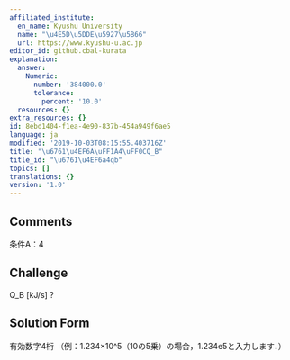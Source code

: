 ```yaml
---
affiliated_institute:
  en_name: Kyushu University
  name: "\u4E5D\u5DDE\u5927\u5B66"
  url: https://www.kyushu-u.ac.jp
editor_id: github.cbal-kurata
explanation:
  answer:
    Numeric:
      number: '384000.0'
      tolerance:
        percent: '10.0'
  resources: {}
extra_resources: {}
id: 8ebd1404-f1ea-4e90-837b-454a949f6ae5
language: ja
modified: '2019-10-03T08:15:55.403716Z'
title: "\u6761\u4EF6A\uFF1A4\uFF0CQ_B"
title_id: "\u6761\u4EF6a4qb"
topics: []
translations: {}
version: '1.0'
---
```


## Comments
条件A：4

## Challenge
Q_B [kJ/s] ?

## Solution Form
有効数字4桁
（例：1.234×10^5（10の5乗）の場合，1.234e5と入力します．）




